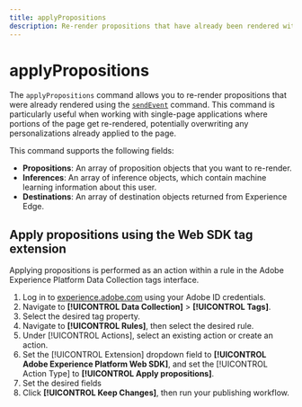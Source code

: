 ```yaml
---
title: applyPropositions
description: Re-render propositions that have already been rendered with sendEvent.
---
```

# applyPropositions

The `applyPropositions` command allows you to re-render propositions that were already rendered using the [`sendEvent`](sendevent/overview.md) command. This command is particularly useful when working with single-page applications where portions of the page get re-rendered, potentially overwriting any personalizations already applied to the page.

This command supports the following fields:

* **Propositions**: An array of proposition objects that you want to re-render.
* **Inferences**: An array of inference objects, which contain machine learning information about this user.
* **Destinations**: An array of destination objects returned from Experience Edge.

## Apply propositions using the Web SDK tag extension

Applying propositions is performed as an action within a rule in the Adobe Experience Platform Data Collection tags interface.

1. Log in to [experience.adobe.com](https://experience.adobe.com) using your Adobe ID credentials.
1. Navigate to **[!UICONTROL Data Collection]** > **[!UICONTROL Tags]**.
1. Select the desired tag property.
1. Navigate to **[!UICONTROL Rules]**, then select the desired rule.
1. Under [!UICONTROL Actions], select an existing action or create an action.
1. Set the [!UICONTROL Extension] dropdown field to **[!UICONTROL Adobe Experience Platform Web SDK]**, and set the [!UICONTROL Action Type] to **[!UICONTROL Apply propositions]**.
1. Set the desired fields 
1. Click **[!UICONTROL Keep Changes]**, then run your publishing workflow.